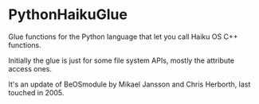 # PythonHaikuGlue
Glue functions for the Python language that let you call Haiku OS C++ functions.

Initially the glue is just for some file system APIs, mostly the attribute access ones.

It's an update of BeOSmodule by Mikael Jansson and Chris Herborth, last touched in 2005.
